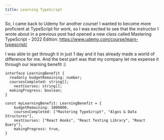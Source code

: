 ```yaml
---
title: Learning TypeScript
---
```


So, I came back to Udemy for another course! I wanted to become more proficient at TypeScript for work, so I was excited to see that the instructor I wrote about in a previous post had opened a new class called Mastering TypeScript - 2022 Edition: https://www.udemy.com/course/learn-typescript/

I was able to get through it in just 1 day and it has already made a world of difference for me. And the best part was that my company let me expense it through our learning benefit :)

```
interface LearningBenefit {
  readonly budgetRemaining: number;
  coursesCompleted: string[];
	nextCourses: string[];
  makingProgress: boolean;
}

const myLearningBenefit: LearningBenefit = {
	budgetRemaining: 1000000,
	coursesCompleted: ["Mastering TypeScript", "Algos & Data Structures"],
	nextCourses: ["React Hooks", "React Testing Library", "React Query"],
	makingProgress: true,
}
```
